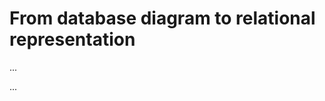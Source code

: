 # From database diagram to relational representation

<div class="row row-cols-md-2"><div>

...
</div><div>

...
</div></div>